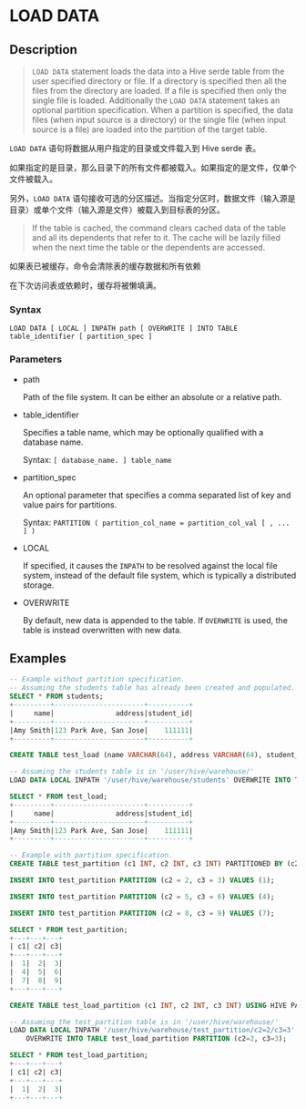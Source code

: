 # LOAD DATA

## Description

> `LOAD DATA` statement loads the data into a Hive serde table from the user specified directory or file. If a directory is specified then all the files from the directory are loaded. If a file is specified then only the single file is loaded. Additionally the `LOAD DATA` statement takes an optional partition specification. When a partition is specified, the data files (when input source is a directory) or the single file (when input source is a file) are loaded into the partition of the target table.

`LOAD DATA` 语句将数据从用户指定的目录或文件载入到 Hive serde 表。

如果指定的是目录，那么目录下的所有文件都被载入。如果指定的是文件，仅单个文件被载入。

另外，`LOAD DATA` 语句接收可选的分区描述。当指定分区时，数据文件（输入源是目录）或单个文件（输入源是文件）被载入到目标表的分区。

> If the table is cached, the command clears cached data of the table and all its dependents that refer to it. The cache will be lazily filled when the next time the table or the dependents are accessed.

如果表已被缓存，命令会清除表的缓存数据和所有依赖

在下次访问表或依赖时，缓存将被懒填满。

### Syntax

	LOAD DATA [ LOCAL ] INPATH path [ OVERWRITE ] INTO TABLE table_identifier [ partition_spec ]

### Parameters

- path

	Path of the file system. It can be either an absolute or a relative path.

- table_identifier

	Specifies a table name, which may be optionally qualified with a database name.
	
	Syntax: `[ database_name. ] table_name`

- partition_spec

	An optional parameter that specifies a comma separated list of key and value pairs for partitions.
	
	Syntax: `PARTITION ( partition_col_name = partition_col_val [ , ... ] )`

- LOCAL

	If specified, it causes the `INPATH` to be resolved against the local file system, instead of the default file system, which is typically a distributed storage.

- OVERWRITE

	By default, new data is appended to the table. If `OVERWRITE` is used, the table is instead overwritten with new data.

## Examples

```sql
-- Example without partition specification.
-- Assuming the students table has already been created and populated.
SELECT * FROM students;
+---------+----------------------+----------+
|     name|               address|student_id|
+---------+----------------------+----------+
|Amy Smith|123 Park Ave, San Jose|    111111|
+---------+----------------------+----------+

CREATE TABLE test_load (name VARCHAR(64), address VARCHAR(64), student_id INT) USING HIVE;

-- Assuming the students table is in '/user/hive/warehouse/'
LOAD DATA LOCAL INPATH '/user/hive/warehouse/students' OVERWRITE INTO TABLE test_load;

SELECT * FROM test_load;
+---------+----------------------+----------+
|     name|               address|student_id|
+---------+----------------------+----------+
|Amy Smith|123 Park Ave, San Jose|    111111|
+---------+----------------------+----------+

-- Example with partition specification.
CREATE TABLE test_partition (c1 INT, c2 INT, c3 INT) PARTITIONED BY (c2, c3);

INSERT INTO test_partition PARTITION (c2 = 2, c3 = 3) VALUES (1);

INSERT INTO test_partition PARTITION (c2 = 5, c3 = 6) VALUES (4);

INSERT INTO test_partition PARTITION (c2 = 8, c3 = 9) VALUES (7);

SELECT * FROM test_partition;
+---+---+---+
| c1| c2| c3|
+---+---+---+
|  1|  2|  3|
|  4|  5|  6|
|  7|  8|  9|
+---+---+---+

CREATE TABLE test_load_partition (c1 INT, c2 INT, c3 INT) USING HIVE PARTITIONED BY (c2, c3);

-- Assuming the test_partition table is in '/user/hive/warehouse/'
LOAD DATA LOCAL INPATH '/user/hive/warehouse/test_partition/c2=2/c3=3'
    OVERWRITE INTO TABLE test_load_partition PARTITION (c2=2, c3=3);

SELECT * FROM test_load_partition;
+---+---+---+
| c1| c2| c3|
+---+---+---+
|  1|  2|  3|
+---+---+---+
```